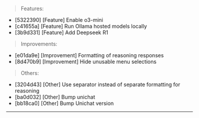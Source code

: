 > Features:
- [5322390] [Feature] Enable o3-mini
- [c41655a] [Feature] Run Ollama hosted models locally
- [3b9d331] [Feature] Add Deepseek R1

> Improvements:
- [e01da9e] [Improvement] Formatting of reasoning responses
- [8d470b9] [Improvement] Hide unusable menu selections

> Others:
- [3204d43] [Other] Use separator instead of separate formatting for reasoning
- [ba0d032] [Other] Bump unichat
- [bb18ca0] [Other] Bump Unichat version


---
